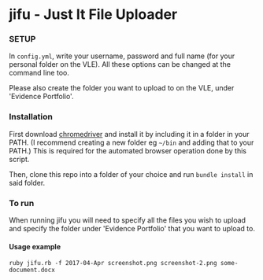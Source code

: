 # jifu - Just It File Uploader

### SETUP

In `config.yml`, write your username, password and full name (for your personal folder on the VLE). All these options can be changed at the command line too.

Please also create the folder you want to upload to on the VLE, under 'Evidence Portfolio'.


### Installation

First download [chromedriver](https://sites.google.com/a/chromium.org/chromedriver/downloads) and install it by including it in a folder in your PATH. (I recommend creating a new folder eg `~/bin` and adding that to your PATH.)
This is required for the automated browser operation done by this script.

Then, clone this repo into a folder of your choice and run `bundle install` in said folder.


### To run

When running jifu you will need to specify all the files you wish to upload and specify the folder under 'Evidence Portfolio' that you want to upload to.

#### Usage example

`ruby jifu.rb -f 2017-04-Apr screenshot.png screenshot-2.png some-document.docx`
